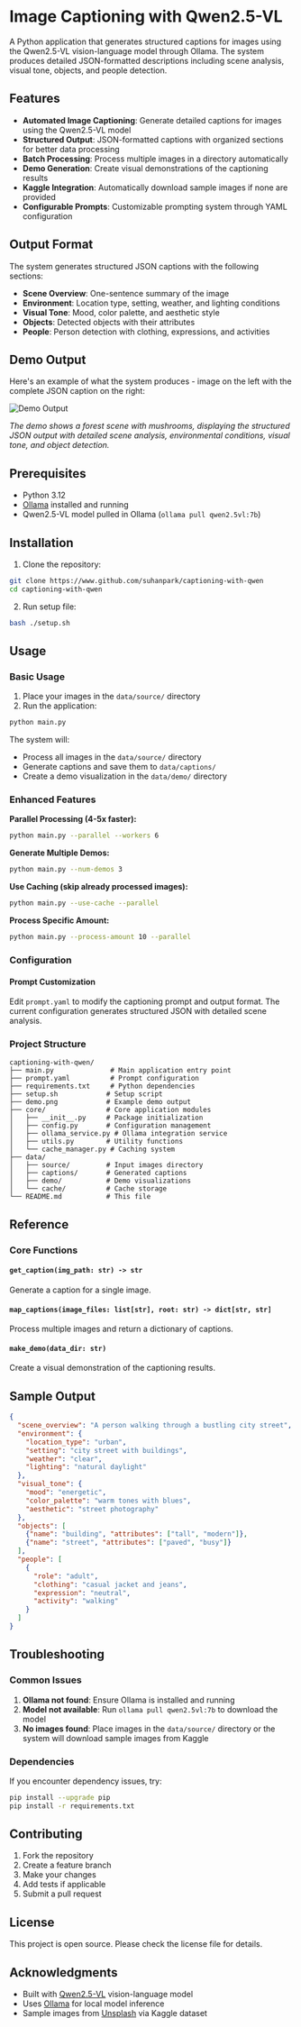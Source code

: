 # Image Captioning with Qwen2.5-VL

A Python application that generates structured captions for images using the Qwen2.5-VL vision-language model through Ollama. The system produces detailed JSON-formatted descriptions including scene analysis, visual tone, objects, and people detection.

## Features

- **Automated Image Captioning**: Generate detailed captions for images using the Qwen2.5-VL model
- **Structured Output**: JSON-formatted captions with organized sections for better data processing
- **Batch Processing**: Process multiple images in a directory automatically
- **Demo Generation**: Create visual demonstrations of the captioning results
- **Kaggle Integration**: Automatically download sample images if none are provided
- **Configurable Prompts**: Customizable prompting system through YAML configuration

## Output Format

The system generates structured JSON captions with the following sections:

- **Scene Overview**: One-sentence summary of the image
- **Environment**: Location type, setting, weather, and lighting conditions
- **Visual Tone**: Mood, color palette, and aesthetic style
- **Objects**: Detected objects with their attributes
- **People**: Person detection with clothing, expressions, and activities

## Demo Output

Here's an example of what the system produces - image on the left with the complete JSON caption on the right:

![Demo Output](demo.png)

*The demo shows a forest scene with mushrooms, displaying the structured JSON output with detailed scene analysis, environmental conditions, visual tone, and object detection.*

## Prerequisites

- Python 3.12
- [Ollama](https://ollama.com/) installed and running
- Qwen2.5-VL model pulled in Ollama (`ollama pull qwen2.5vl:7b`)

## Installation

1. Clone the repository:

```bash
git clone https://www.github.com/suhanpark/captioning-with-qwen
cd captioning-with-qwen
```

2. Run setup file:

```bash
bash ./setup.sh
```

## Usage

### Basic Usage

1. Place your images in the `data/source/` directory
2. Run the application:

```bash
python main.py
```

The system will:

- Process all images in the `data/source/` directory
- Generate captions and save them to `data/captions/`
- Create a demo visualization in the `data/demo/` directory

### Enhanced Features

**Parallel Processing (4-5x faster):**

```bash
python main.py --parallel --workers 6
```

**Generate Multiple Demos:**

```bash
python main.py --num-demos 3
```

**Use Caching (skip already processed images):**

```bash
python main.py --use-cache --parallel
```

**Process Specific Amount:**

```bash
python main.py --process-amount 10 --parallel
```

### Configuration

#### Prompt Customization

Edit `prompt.yaml` to modify the captioning prompt and output format. The current configuration generates structured JSON with detailed scene analysis.

### Project Structure

```text
captioning-with-qwen/
├── main.py              # Main application entry point
├── prompt.yaml          # Prompt configuration
├── requirements.txt     # Python dependencies
├── setup.sh            # Setup script
├── demo.png            # Example demo output
├── core/               # Core application modules
│   ├── __init__.py     # Package initialization
│   ├── config.py       # Configuration management
│   ├── ollama_service.py # Ollama integration service
│   ├── utils.py        # Utility functions
│   └── cache_manager.py # Caching system
├── data/
│   ├── source/         # Input images directory
│   ├── captions/       # Generated captions
│   ├── demo/           # Demo visualizations
│   └── cache/          # Cache storage
└── README.md           # This file
```

## Reference

### Core Functions

#### `get_caption(img_path: str) -> str`

Generate a caption for a single image.

#### `map_captions(image_files: list[str], root: str) -> dict[str, str]`

Process multiple images and return a dictionary of captions.

#### `make_demo(data_dir: str)`

Create a visual demonstration of the captioning results.

## Sample Output

```json
{
  "scene_overview": "A person walking through a bustling city street",
  "environment": {
    "location_type": "urban",
    "setting": "city street with buildings",
    "weather": "clear",
    "lighting": "natural daylight"
  },
  "visual_tone": {
    "mood": "energetic",
    "color_palette": "warm tones with blues",
    "aesthetic": "street photography"
  },
  "objects": [
    {"name": "building", "attributes": ["tall", "modern"]},
    {"name": "street", "attributes": ["paved", "busy"]}
  ],
  "people": [
    {
      "role": "adult",
      "clothing": "casual jacket and jeans",
      "expression": "neutral",
      "activity": "walking"
    }
  ]
}
```

## Troubleshooting

### Common Issues

1. **Ollama not found**: Ensure Ollama is installed and running
2. **Model not available**: Run `ollama pull qwen2.5vl:7b` to download the model
3. **No images found**: Place images in the `data/source/` directory or the system will download sample images from Kaggle

### Dependencies

If you encounter dependency issues, try:

```bash
pip install --upgrade pip
pip install -r requirements.txt
```

## Contributing

1. Fork the repository
2. Create a feature branch
3. Make your changes
4. Add tests if applicable
5. Submit a pull request

## License

This project is open source. Please check the license file for details.

## Acknowledgments

- Built with [Qwen2.5-VL](https://github.com/QwenLM/Qwen2.5) vision-language model
- Uses [Ollama](https://ollama.com/) for local model inference
- Sample images from [Unsplash](https://unsplash.com/) via Kaggle dataset
